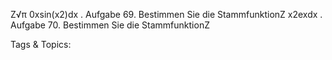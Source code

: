 Z√π
0xsin(x2)dx .
Aufgabe 69. Bestimmen Sie die StammfunktionZ
x2exdx .
Aufgabe 70. Bestimmen Sie die StammfunktionZ

   Tags & Topics:
   